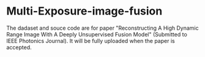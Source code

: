 # Multi-Exposure-image-fusion
The dadaset and souce code are for paper "Reconstructing A High Dynamic Range Image With A Deeply Unsupervised Fusion Model" (Submitted to IEEE Photonics Journal). It will be fully uploaded when the paper is accepted.
